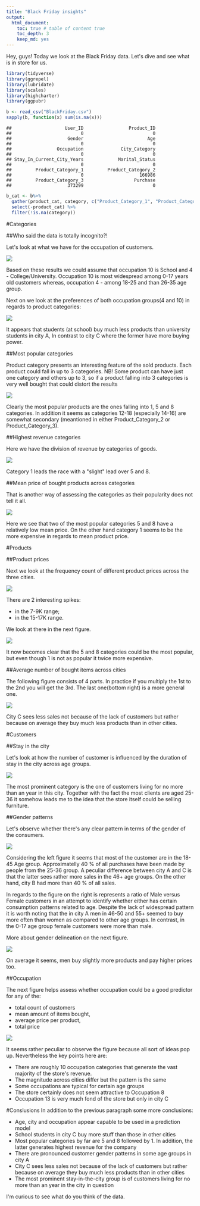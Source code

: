```yaml
---
title: "Black Friday insights"
output: 
  html_document:
    toc: true # table of content true
    toc_depth: 3
    keep_md: yes
---
```


Hey, guys! Today we look at the Black Friday data. Let's dive and see what is in store for us.


```r
library(tidyverse)
library(ggrepel)
library(lubridate)
library(scales)
library(highcharter)
library(ggpubr)

b <- read_csv("BlackFriday.csv")
sapply(b, function(x) sum(is.na(x)))
```

```
##                    User_ID                 Product_ID 
##                          0                          0 
##                     Gender                        Age 
##                          0                          0 
##                 Occupation              City_Category 
##                          0                          0 
## Stay_In_Current_City_Years             Marital_Status 
##                          0                          0 
##         Product_Category_1         Product_Category_2 
##                          0                     166986 
##         Product_Category_3                   Purchase 
##                     373299                          0
```

```r
b_cat <- b%>% 
  gather(product_cat, category, c("Product_Category_1", "Product_Category_2", "Product_Category_3")) %>%
  select(-product_cat) %>%
  filter(!is.na(category))
```
#Categories

##Who said the data is totally incognito?!

Let's look at what we have for the occupation of customers.

![](blackFriday_files/figure-html/occupation-1.png)<!-- -->

Based on these results we could assume that occupation 10 is School and 4 - College/University. Occupation 10 is most widespread among 0-17 years old customers whereas, occupation 4 - among 18-25 and than 26-35 age group.

Next on we look at the preferences of both occupation groups(4 and 10) in regards to product categories:

![](blackFriday_files/figure-html/occupation4and10-1.png)<!-- -->

It appears that students (at school) buy much less products than university students in  city A, In contrast to city C where the former have more buying power.

##Most popular categories

Product category presents an interesting feature of the sold products. Each product could fall in up to 3 categories. 
NB! Some product can have just one category and others up to 3, so if a product falling into 3 categories is very well bought that could distort the results

![](blackFriday_files/figure-html/categories-1.png)<!-- -->

Clearly the most popular products are the ones falling into 1, 5 and 8 categories. In addition it seems as categories 12-18 (especially 14-16) are somewhat secondary (meantioned in either Product_Category_2 or Product_Category_3).

##Highest revenue categories

Here we have the division of revenue by categories of goods.

![](blackFriday_files/figure-html/highestRevenueCategories-1.png)<!-- -->

Category 1 leads the race with a "slight" lead over 5 and 8.

##Mean price of bought products across categories

That is another way of assessing the categories as their popularity does not tell it all.

![](blackFriday_files/figure-html/meanPriceAcrossCategories-1.png)<!-- -->

Here we see that two of the most popular categories 5 and 8 have a relatively low mean price. On the other hand category 1 seems to be the more expensive in regards to mean product price.

#Products

##Product prices

Next we look at the frequency count of different product prices across the three cities.

![](blackFriday_files/figure-html/productPrices-1.png)<!-- -->

There are 2 interesting spikes:
* in the 7-9K range;
* in the 15-17K range.

We look at there in the next figure.

![](blackFriday_files/figure-html/priceSpikes-1.png)<!-- -->

It now becomes clear that the 5 and 8 categories could be the most popular, but even though 1 is not as popular it twice more expensive.

##Average number of bought items across cities

The following figure consists of 4 parts. In practice if you multiply the 1st to the 2nd you will get the 3rd. The last one(bottom right) is a more general one.

![](blackFriday_files/figure-html/salesPerAgeAndCity-1.png)<!-- -->

City C sees less sales not because of the lack of customers but rather because on average they buy much less products than in other cities.

#Customers

##Stay in the city

Let's look at how the number of customer is influenced by the duration of stay in the city across age groups.

![](blackFriday_files/figure-html/stayInTheCity-1.png)<!-- -->

The most prominent category is the one of customers living for no more than an year in this city. Together with the fact the most clients are aged 25-36 it somehow leads me to the idea that the store itself could be selling furniture.

##Gender patterns

Let's observe whether there's any clear pattern in terms of the gender of the consumers.

![](blackFriday_files/figure-html/gender-1.png)<!-- -->

Considering the left figure it seems that most of the customer are in the 18-45 Age group. Approximatelly 40 % of all purchases have been made by people from the 25-36 group. A peculiar difference between city A and C is that the latter sees rather more sales in the 46+ age groups. On the other hand, city B had more than 40 % of all sales.

In regards to the figure on the right is represents a ratio of Male versus Female customers in an attempt to identify whether either has certain consumption patterns related to age. Despite the lack of widespread pattern it is worth noting that the in city A men in 46-50 and 55+ seemed to buy more often than women as compared to other age groups. In contrast, in the 0-17 age group female customers were more than male.



More about gender delineation on the next figure.

![](blackFriday_files/figure-html/genderClassifier-1.png)<!-- -->

On average it seems, men buy slightly more products and pay higher prices too.

##Occupation

The next figure helps assess whether occupation could be a good predictor for any of the:

* total count of customers
* mean amount of items bought,
* average price per product,
* total price

![](blackFriday_files/figure-html/occupationClassifier-1.png)<!-- -->

It seems rather peculiar to observe the figure because all sort of ideas pop up. Nevertheless the key points here are:

* There are roughly 10 occupation categories that generate the vast majority of the store's revenue.
* The magnitude across cities differ but the pattern is the same
* Some occupations are typical for certain age groups
* The store certainly does not seem attractive to Occupation 8
* Occupation 13 is very much fond of the store but only in city C

#Conslusions
In addition to the previous paragraph some more conclusions:

* Age, city and occupation appear capable to be used in a prediction model
* School students in city C buy more stuff than those in other cities
* Most popular categories by far are 5 and 8 followed by 1. In addition, the latter generates highest revenue for the company
* There are pronounced customer gender patterns in some age groups in city A
* City C sees less sales not because of the lack of customers but rather because on average they buy much less products than in other cities
* The most prominent stay-in-the-city group is of customers living for no more than an year in the city in question

I'm curious to see what do you think of the data.

